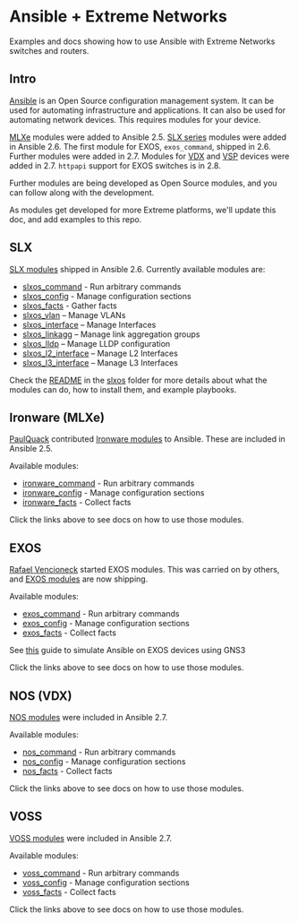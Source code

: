 # Ansible + Extreme Networks

Examples and docs showing how to use Ansible with Extreme Networks switches and routers.

## Intro

[Ansible](https://www.ansible.com) is an Open Source configuration management system. It can be used for automating infrastructure and applications. It can also be used for automating network devices. This requires modules for your device. 

[MLXe](https://www.extremenetworks.com/product/mlx-series-router/) modules were added to Ansible 2.5. [SLX series](https://www.extremenetworks.com/product/slx-9850-router/) modules were added in Ansible 2.6. The first module for EXOS, `exos_command`, shipped in 2.6. Further modules were added in 2.7. Modules for [VDX](https://www.extremenetworks.com/product/vdx-6740/) and [VSP](https://www.extremenetworks.com/product/vsp-7400/) devices were added in 2.7. `httpapi` support for EXOS switches is in 2.8.

Further modules are being developed as Open Source modules, and you can follow along with the development.

As modules get developed for more Extreme platforms, we'll update this doc, and add examples to this repo.

## SLX

[SLX modules](https://docs.ansible.com/ansible/2.9/modules/list_of_network_modules.html#slxos) shipped in Ansible 2.6. Currently available modules are:

* [slxos_command](http://docs.ansible.com/ansible/2.9/modules/slxos_command_module.html) - Run arbitrary commands
* [slxos_config](http://docs.ansible.com/ansible/2.9/modules/slxos_config_module.html) - Manage configuration sections
* [slxos_facts](http://docs.ansible.com/ansible/2.9/modules/slxos_facts_module.html) - Gather facts
* [slxos_vlan](http://docs.ansible.com/ansible/2.9/modules/slxos_vlan_module.html) – Manage VLANs
* [slxos_interface](http://docs.ansible.com/ansible/2.9/modules/slxos_interface_module.html) – Manage Interfaces
* [slxos_linkagg](http://docs.ansible.com/ansible/2.9/modules/slxos_linkagg_module.html) – Manage link aggregation groups
* [slxos_lldp](http://docs.ansible.com/ansible/2.9/modules/slxos_lldp_module.html) – Manage LLDP configuration
* [slxos_l2_interface](http://docs.ansible.com/ansible/2.9/modules/slxos_l2_interface_module.html) – Manage L2 Interfaces
* [slxos_l3_interface](http://docs.ansible.com/ansible/2.9/modules/slxos_l3_interface_module.html) – Manage L3 Interfaces

Check the [README](./slxos/README.md) in the [slxos](./slxos) folder for more details about what the modules can do, how to install them, and example playbooks.

## Ironware (MLXe)

[PaulQuack](https://github.com/PaulQuack) contributed [Ironware modules](https://docs.ansible.com/ansible/2.9/modules/list_of_network_modules.html#ironware) to Ansible. These are included in Ansible 2.5.

Available modules:

* [ironware_command](http://docs.ansible.com/ansible/2.9/modules/ironware_command_module.html) - Run arbitrary commands
* [ironware_config](http://docs.ansible.com/ansible/2.9/modules/ironware_config_module.html) - Manage configuration sections
* [ironware_facts](http://docs.ansible.com/ansible/2.9/modules/ironware_facts_module.html) - Collect facts

Click the links above to see docs on how to use those modules.

## EXOS

[Rafael Vencioneck](https://github.com/rdvencioneck) started EXOS modules. This was carried on by others, and [EXOS modules](https://docs.ansible.com/ansible/2.9/modules/list_of_network_modules.html#exos) are now shipping.

Available modules:

* [exos_command](https://docs.ansible.com/ansible/2.9/modules/exos_command_module.html) - Run arbitrary commands
* [exos_config](https://docs.ansible.com/ansible/2.9/modules/exos_config_module.html) - Manage configuration sections
* [exos_facts](https://docs.ansible.com/ansible/2.9/modules/exos_facts_module.html) - Collect facts

See [this](./GettingStartedwithAnsibleusingGNS3.md) guide to simulate Ansible on EXOS devices using GNS3

Click the links above to see docs on how to use those modules.

## NOS (VDX)

[NOS modules](https://docs.ansible.com/ansible/2.9/modules/list_of_network_modules.html#nos) were included in Ansible 2.7.

Available modules:

* [nos_command](https://docs.ansible.com/ansible/2.9/modules/nos_command_module.html) - Run arbitrary commands
* [nos_config](https://docs.ansible.com/ansible/2.9/modules/nos_config_module.html) - Manage configuration sections
* [nos_facts](https://docs.ansible.com/ansible/2.9/modules/nos_facts_module.html) - Collect facts

Click the links above to see docs on how to use those modules.


## VOSS

[VOSS modules](https://docs.ansible.com/ansible/2.9/modules/list_of_network_modules.html#voss) were included in Ansible 2.7.

Available modules:

* [voss_command](https://docs.ansible.com/ansible/2.9/modules/voss_command_module.html) - Run arbitrary commands
* [voss_config](https://docs.ansible.com/ansible/2.9/modules/voss_config_module.html) - Manage configuration sections
* [voss_facts](https://docs.ansible.com/ansible/2.9/modules/voss_facts_module.html) - Collect facts

Click the links above to see docs on how to use those modules.
